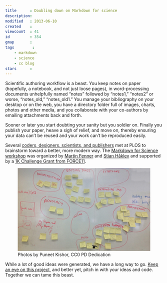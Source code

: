 ```yaml
---
title      : Doubling down on Markdown for science
description: 
modified   : 2013-06-10
created    : 
viewcount  : 41
id         : 354
gmap       : 
tags        :
    - markdown
    - science
    - cc blog
stars      : 
---
```


Scientific authoring workflow is a beast. You keep notes on paper (hopefully, a notebook, and not just loose pages), in word-processing documents unhelpfully named “notes” followed by “notes1,” “notes2” or worse, “notes_old,” “notes_old1.” You manage your bibliography on your desktop or on the web, you have a directory folder full of images, charts, photos and other media, and you collaborate with your co-authors by emailing attachments back and forth.

Sooner or later you start doubting your sanity but you soldier on. Finally you publish your paper, heave a sigh of relief, and move on, thereby ensuring your data can’t be reused and your work can’t be reproduced easily.

Several [coders, designers, scientists, and publishers](https://github.com/scholmd/markdown_science/wiki/people-attending) met at PLOS to brainstorm toward a better, more modern way. The [Markdown for Science workshop](https://github.com/scholmd/markdown_science/wiki) was organized by [Martin Fenner](http://blogs.plos.org/mfenner/2012/12/13/a-call-for-scholarly-markdown/) and [Stian Håklev](http://reganmian.net/wiki/researchr:start) and supported by a [1K Challenge Grant from FORCE11](http://www.force11.org/node/4358).

<figure>
    <img src="img/ideas.jpg">
    <figcaption>Photos by Puneet Kishor, CC0 PD Dedication</figcaption>
</figure>

While a lot of good ideas were generated, we have a long way to go. [Keep an eye on this project](https://github.com/scholmd/markdown_science/wiki), and better yet, pitch in with your ideas and code. Together we can tame this beast.
